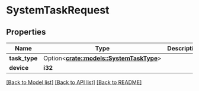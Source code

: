 # SystemTaskRequest

## Properties

Name | Type | Description | Notes
------------ | ------------- | ------------- | -------------
**task_type** | Option<[**crate::models::SystemTaskType**](SystemTaskType.md)> |  | [optional]
**device** | **i32** |  | 

[[Back to Model list]](../README.md#documentation-for-models) [[Back to API list]](../README.md#documentation-for-api-endpoints) [[Back to README]](../README.md)


